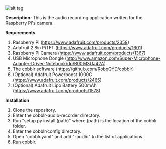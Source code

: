 ![alt tag](https://raw.githubusercontent.com/TheQYD/cobblr-audio-recorder/master/audio.png)

**Description:** This is the audio recording application written for the Raspberry Pi's camera.

**Requirements**
 1. Raspberry Pi (https://www.adafruit.com/products/2358)
 2. Adafruit 2.8in PiTFT (https://www.adafruit.com/products/1601)
 3. Raspberry Pi Camera (https://www.adafruit.com/products/1367)
 4. USB Microphone Dongle (http://www.amazon.com/Super-Microphone-Adapter-Driver-Notebook/dp/B00M3UJ42A)
 5. The cobblr software (https://github.com/RoboQYD/cobblr)
 6. (Optional) Adafruit Powerboost 1000C (https://www.adafruit.com/products/2465)
 7. (Optional) Adafruit Lipo Battery 500mAh (https://www.adafruit.com/products/1578)

**Installation**
 1. Clone the repository.
 2. Enter the cobblr-audio-recorder directory.
 3. Run "setup.py install (path)" where (path) is the location of the cobblr folder.
 4. Enter the cobblr/config directory.
 5. Open "cobblr.yaml" and add "-audio" to the list of applications.
 6. Run cobblr.


